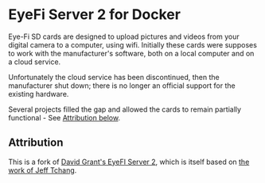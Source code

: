 # EyeFi Server 2 for Docker
Eye-Fi SD cards are designed to upload pictures and videos from your digital camera to a computer, using wifi.
Initially these cards were supposes to work with the manufacturer's software, both on a local computer and on a cloud 
service.

Unfortunately the cloud service has been discontinued, then the manufacturer shut down; there is no longer an official 
support for the existing hardware.

Several projects filled the gap and allowed the cards to remain partially functional - See [Attribution below](#Attribution).


## Attribution
This is a fork of [David Grant's EyeFI Server 2](https://github.com/dgrant/eyefiserver2), which is itself based on 
[the work of Jeff Tchang](http://returnbooleantrue.blogspot.nl/2009/01/eye-fi-standalone-server.html).